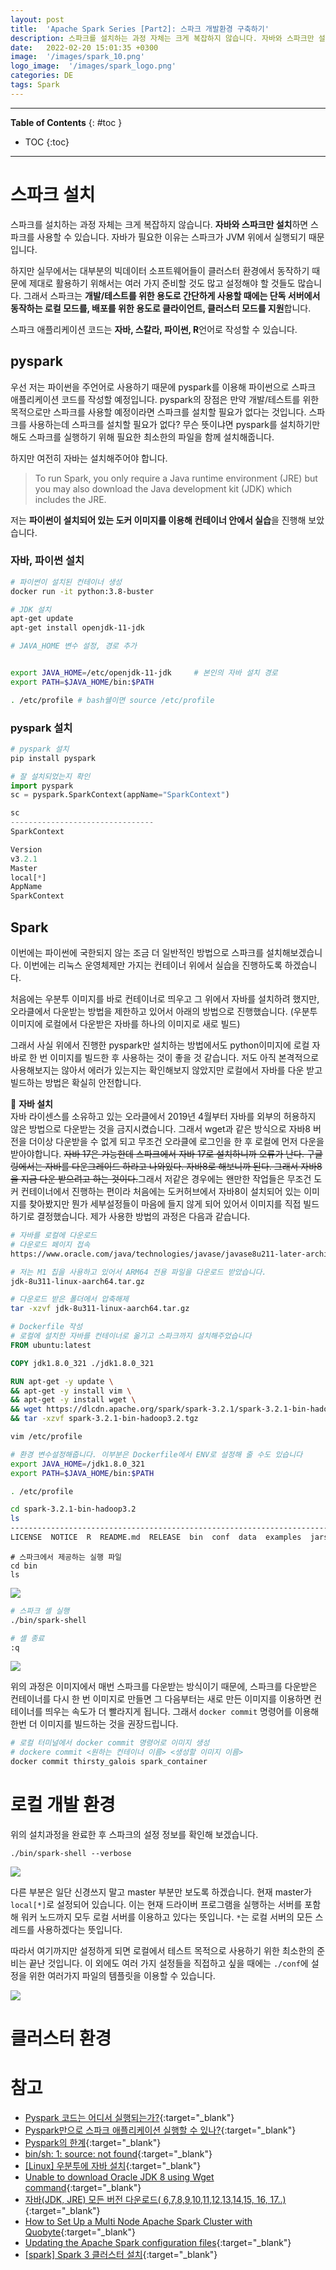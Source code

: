 ```yaml
---
layout: post
title:  'Apache Spark Series [Part2]: 스파크 개발환경 구축하기'
description: 스파크를 설치하는 과정 자체는 크게 복잡하지 않습니다. 자바와 스파크만 설치하면 스파크를 사용할 수 있습니다
date:   2022-02-20 15:01:35 +0300
image:  '/images/spark_10.png'
logo_image:  '/images/spark_logo.png'
categories: DE
tags: Spark
---
```

---
**Table of Contents**
{: #toc }
*  TOC
{:toc}

---

# 스파크 설치
스파크를 설치하는 과정 자체는 크게 복잡하지 않습니다. **자바와 스파크만 설치**하면 스파크를 사용할 수 있습니다. 자바가 필요한 이유는 스파크가 JVM 위에서 실행되기 때문입니다.  

하지만 실무에서는 대부분의 빅데이터 소프트웨어들이 클러스터 환경에서 동작하기 때문에 제대로 활용하기 위해서는 여러 가지 준비할 것도 많고 설정해야 할 것들도 많습니다. 그래서 스파크는 **개발/테스트를 위한 용도로 간단하게 사용할 때에는 단독 서버에서 동작하는 로컬 모드를, 배포를 위한 용도로 클라이언트, 클러스터 모드를 지원**합니다.  

스파크 애플리케이션 코드는 **자바, 스칼라, 파이썬, R**언어로 작성할 수 있습니다.  

## pyspark
우선 저는 파이썬을 주언어로 사용하기 때문에 pyspark를 이용해 파이썬으로 스파크 애플리케이션 코드를 작성할 예정입니다. pyspark의 장점은 만약 개발/테스트를 위한 목적으로만 스파크를 사용할 예정이라면 스파크를 설치할 필요가 없다는 것입니다. 스파크를 사용하는데 스파크를 설치할 필요가 없다? 무슨 뜻이냐면 pyspark를 설치하기만 해도 스파크를 실행하기 위해 필요한 최소한의 파일을 함께 설치해줍니다.  

하지만 여전히 자바는 설치해주어야 합니다.  

> To run Spark, you only require a Java runtime environment (JRE) but you may also download the Java development kit (JDK) which includes the JRE.  

저는 **파이썬이 설치되어 있는 도커 이미지를 이용해 컨테이너 안에서 실습**을 진행해 보았습니다.  


### 자바, 파이썬 설치
```sh
# 파이썬이 설치된 컨테이너 생성
docker run -it python:3.8-buster
```

```sh
# JDK 설치
apt-get update
apt-get install openjdk-11-jdk
```

```sh
# JAVA_HOME 변수 설정, 경로 추가


export JAVA_HOME=/etc/openjdk-11-jdk     # 본인의 자바 설치 경로
export PATH=$JAVA_HOME/bin:$PATH

. /etc/profile # bash쉘이면 source /etc/profile
```
### pyspark 설치
```sh
# pyspark 설치
pip install pyspark
```

```py
# 잘 설치되었는지 확인
import pyspark
sc = pyspark.SparkContext(appName="SparkContext")

sc
--------------------------------
SparkContext

Version
v3.2.1
Master
local[*]
AppName
SparkContext
```  

## Spark
이번에는 파이썬에 국한되지 않는 조금 더 일반적인 방법으로 스파크를 설치해보겠습니다. 이번에는 리눅스 운영체제만 가지는 컨테이너 위에서 실습을 진행하도록 하겠습니다.  

처음에는 우분투 이미지를 바로 컨테이너로 띄우고 그 위에서 자바를 설치하려 했지만, 오라클에서 다운받는 방법을 제한하고 있어서 아래의 방법으로 진행했습니다. (우분투 이미지에 로컬에서 다운받은 자바를 하나의 이미지로 새로 빌드)  

그래서 사실 위에서 진행한 pyspark만 설치하는 방법에서도 python이미지에 로컬 자바로 한 번 이미지를 빌드한 후 사용하는 것이 좋을 것 같습니다. 저도 아직 본격적으로 사용해보지는 않아서 에러가 있는지는 확인해보지 않았지만 로컬에서 자바를 다운 받고 빌드하는 방법은 확실히 안전합니다.  

🦊 **자바 설치**  
자바 라이센스를 소유하고 있는 오라클에서 2019년 4월부터 자바를 외부의 허용하지 않은 방법으로 다운받는 것을 금지시켰습니다. 그래서 wget과 같은 방식으로 자바8 버전을 더이상 다운받을 수 없게 되고 무조건 오라클에 로그인을 한 후 로컬에 먼저 다운을 받아야합니다. ~~자바 17은 가능한데 스파크에서 자바 17로 설치하니까 오류가 난다. 구글링에서는 자바를 다운그레이드 하라고 나와있다. 자바8로 해보니까 된다. 그래서 자바8을 지금 다운 받으려고 하는 것이다.~~그래서 저같은 경우에는 왠만한 작업들은 무조건 도커 컨테이너에서 진행하는 편이라 처음에는 도커허브에서 자바8이 설치되어 있는 이미지를 찾아봤지만 뭔가 세부설정들이 마음에 들지 않게 되어 있어서 이미지를 직접 빌드하기로 결정했습니다. 제가 사용한 방법의 과정은 다음과 같습니다.  

```sh
# 자바를 로컬에 다운로드
# 다운로드 페이지 접속
https://www.oracle.com/java/technologies/javase/javase8u211-later-archive-downloads.html

# 저는 M1 칩을 사용하고 있어서 ARM64 전용 파일을 다운로드 받았습니다.
jdk-8u311-linux-aarch64.tar.gz

# 다운로드 받은 폴더에서 압축해제
tar -xzvf jdk-8u311-linux-aarch64.tar.gz
```
```Dockerfile
# Dockerfile 작성
# 로컬에 설치한 자바를 컨테이너로 옮기고 스파크까지 설치해주었습니다
FROM ubuntu:latest

COPY jdk1.8.0_321 ./jdk1.8.0_321

RUN apt-get -y update \
&& apt-get -y install vim \
&& apt-get -y install wget \
&& wget https://dlcdn.apache.org/spark/spark-3.2.1/spark-3.2.1-bin-hadoop3.2.tgz \
&& tar -xzvf spark-3.2.1-bin-hadoop3.2.tgz
```

```sh
vim /etc/profile

# 환경 변수설정해줍니다. 이부분은 Dockerfile에서 ENV로 설정해 줄 수도 있습니다
export JAVA_HOME=/jdk1.8.0_321
export PATH=$JAVA_HOME/bin:$PATH

. /etc/profile
```


```sh
cd spark-3.2.1-bin-hadoop3.2
ls
--------------------------------------------------------------------------------------------------------------
LICENSE  NOTICE  R  README.md  RELEASE  bin  conf  data  examples  jars  kubernetes  licenses  python  sbin  yarn
```

```
# 스파크에서 제공하는 실행 파일
cd bin
ls
```

![](../images/../../images/spark_9.png) 

```sh
# 스파크 셸 실행
./bin/spark-shell

# 셸 종료
:q
```  

![](../images/../../images/spark_8.png)  


위의 과정은 이미지에서 매번 스파크를 다운받는 방식이기 때문에, 스파크를 다운받은 컨테이너를 다시 한 번 이미지로 만들면 그 다음부터는 새로 만든 이미지를 이용하면 컨테이너를 띄우는 속도가 더 빨라지게 됩니다. 그래서 `docker commit` 명령어를 이용해 한번 더 이미지를 빌드하는 것을 권장드립니다.  


```sh
# 로컬 터미널에서 docker commit 명령어로 이미지 생성
# dockere commit <원하는 컨테이너 이름> <생성할 이미지 이름>
docker commit thirsty_galois spark_container
```

# 로컬 개발 환경
위의 설치과정을 완료한 후 스파크의 설정 정보를 확인해 보겠습니다.  

```
./bin/spark-shell --verbose
```

![](../images/../../images/spark_11.png)  

다른 부분은 일단 신경쓰지 말고 master 부분만 보도록 하겠습니다. 현재 master가 `local[*]`로 설정되어 있습니다. 이는 현재 드라이버 프로그램을 실행하는 서버를 포함해 워커 노드까지 모두 로컬 서버를 이용하고 있다는 뜻입니다. `*`는 로컬 서버의 모든 스레드를 사용하겠다는 뜻입니다.  

따라서 여기까지만 설정하게 되면 로컬에서 테스트 목적으로 사용하기 위한 최소한의 준비는 끝난 것입니다. 이 외에도 여러 가지 설정들을 직접하고 싶을 때에는 `./conf`에 설정을 위한 여러가지 파일의 템플릿을 이용할 수 있습니다.  

![](../images/../../images/spark_12.png)  

# 클러스터 환경


# 참고  
- [Pyspark 코드는 어디서 실행되는가?](https://stackoverflow.com/questions/61816236/does-pyspark-code-run-in-jvm-or-python-subprocess){:target="_blank"}  
- [Pyspark만으로 스파크 애플리케이션 실행할 수 있나?](https://stackoverflow.com/questions/51728177/can-pyspark-work-without-spark){:target="_blank"}
- [Pyspark의 한계](https://stackoverflow.com/questions/58479357/pyspark-from-spark-installation-vs-pyspark-python-package){:target="_blank"}
- [bin/sh: 1: source: not found](https://askubuntu.com/questions/1363992/bin-sh-1-source-not-found){:target="_blank"}
- [[Linux] 우분투에 자바 설치](https://unit-15.tistory.com/114?category=521121#recentComments){:target="_blank"}
- [Unable to download Oracle JDK 8 using Wget command](https://superuser.com/questions/1466580/unable-to-download-oracle-jdk-8-using-wget-command){:target="_blank"}
- [자바(JDK, JRE) 모든 버전 다운로드( 6,7,8,9,10,11,12,13,14,15, 16, 17..)](https://nhj12311.tistory.com/37){:target="_blank"}
- [How to Set Up a Multi Node Apache Spark Cluster with Quobyte](https://www.quobyte.com/enterprise-analytics/howto-spark-quobyte-multinode){:target="_blank"}
- [Updating the Apache Spark configuration files](https://www.ibm.com/docs/en/zpfas/1.1.0?topic=structure-updating-apache-spark-configuration-files){:target="_blank"}
- [[spark] Spark 3 클러스터 설치](https://velog.io/@somnode/spark-cluster-install){:target="_blank"}